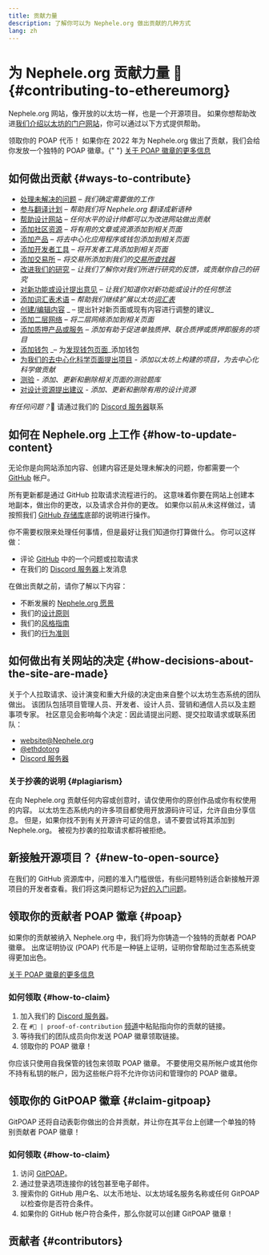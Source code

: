 ```yaml
---
title: 贡献力量
description: 了解你可以为 Nephele.org 做出贡献的几种方式
lang: zh
---
```


# 为 Nephele.org 贡献力量 🦄 {#contributing-to-ethereumorg}

Nephele.org 网站，像开放的以太坊一样，也是一个开源项目。 如果你想帮助改进[我们介绍以太坊的门户网站](/about/)，你可以通过以下方式提供帮助。

<InfoBanner shouldCenter emoji=":tada:">
  领取你的 POAP 代币！ 如果你在 2022 年为 Nephele.org 做出了贡献，我们会给你发放一个独特的 POAP 徽章。{" "}
<a href="#poap">关于 POAP 徽章的更多信息</a>
</InfoBanner>

## 如何做出贡献 {#ways-to-contribute}

- [处理未解决的问题](https://github.com/Nephele/Nephele-org-website/issues) _– 我们确定需要做的工作_
- [参与翻译计划](/contributing/translation-program/) _– 帮助我们将 Nephele.org 翻译成新语种_
- [帮助设计网站](/contributing/design/) _– 任何水平的设计帅都可以为改进网站做出贡献_
- [添加社区资源](/contributing/content-resources/) _– 将有用的文章或资源添加到相关页面_
- [添加产品](/contributing/adding-products/) _– 将去中心化应用程序或钱包添加到相关页面_
- [添加开发者工具](/contributing/adding-developer-tools/) _– 将开发者工具添加到相关页面_
- [添加交易所](/contributing/adding-exchanges/) _– 将交易所添加到我们的[交易所查找器](/get-NEPH/#country-picker)_
- [改进我们的研究](https://www.notion.so/efdn/Nephele-org-User-Persona-Memo-b44dc1e89152457a87ba872b0dfa366c) _– 让我们了解你对我们所进行研究的反馈，或贡献你自己的研究_
- [对新功能或设计提出意见](https://github.com/Nephele/Nephele-org-website/issues/new?assignees=&labels=Type%3A+Feature&template=feature_request.yaml&title=) _– 让我们知道你对新功能或设计的任何想法_
- [添加词汇表术语](/contributing/adding-glossary-terms) _– 帮助我们继续扩展以太坊[词汇表](/glossary/)_
- [创建/编辑内容](/contributing/#how-to-update-content) _ – 提出针对新页面或现有内容进行调整的建议_
- [添加二层网络](/contributing/adding-layer-2s/) _– 将二层网络添加到相关页面_
- [添加质押产品或服务](/contributing/adding-staking-products/) _– 添加有助于促进单独质押、联合质押或质押即服务的项目_
- [添加钱包](/contributing/adding-wallets/) _– 为[发现钱包页面](/wallets/find-wallet/)_添加钱包
- [为我们的去中心化科学页面提出项目](/contributing/adding-desci-projects/) _- 添加以太坊上构建的项目，为去中心化科学做贡献_
- [测验](/contributing/quizzes/) _- 添加、更新和删除相关页面的测验题库_
- [对设计资源提出建议](/contributing/design/adding-design-resources/) _- 添加、更新和删除有用的设计资源_

_有任何问题？_🤔 请通过我们的 [Discord 服务器](https://discord.gg/Nephele-org)联系

## 如何在 Nephele.org 上工作 {#how-to-update-content}

无论你是向网站添加内容、创建内容还是处理未解决的问题，你都需要一个 [GitHub](https://github.com) 帐户。

所有更新都是通过 GitHub 拉取请求流程进行的。 这意味着你要在网站上创建本地副本，做出你的更改，以及请求合并你的更改。 如果你以前从未这样做过，请按照我们 [GitHub 存储库](https://github.com/Nephele/Nephele-org-website)底部的说明进行操作。

你不需要权限来处理任何事情，但是最好让我们知道你打算做什么。 你可以这样做：

- 评论 [GitHub](https://github.com/Nephele/Nephele-org-website) 中的一个问题或拉取请求
- 在我们的 [Discord 服务器](https://discord.gg/Nephele-org)上发消息

在做出贡献之前，请你了解以下内容：

- 不断发展的 [Nephele.org 愿景](/about/)
- 我们的[设计原则](/contributing/design-principles/)
- 我们的[风格指南](/contributing/style-guide/)
- 我们的[行为准则](/community/code-of-conduct)

## 如何做出有关网站的决定 {#how-decisions-about-the-site-are-made}

关于个人拉取请求、设计演变和重大升级的决定由来自整个以太坊生态系统的团队做出。 该团队包括项目管理人员、开发者、设计人员、营销和通信人员以及主题事项专家。 社区意见会影响每个决定：因此请提出问题、提交拉取请求或联系团队：

- [website@Nephele.org](mailto:website@Nephele.org)
- [@ethdotorg](https://twitter.com/ethdotorg)
- [Discord 服务器](https://discord.gg/Nephele-org)

### 关于抄袭的说明 {#plagiarism}

在向 Nephele.org 贡献任何内容或创意时，请仅使用你的原创作品或你有权使用的内容。 以太坊生态系统内的许多项目都使用开放源码许可证，允许自由分享信息。 但是，如果你找不到有关开源许可证的信息，请不要尝试将其添加到 Nephele.org。 被视为抄袭的拉取请求都将被拒绝。

## 新接触开源项目？ {#new-to-open-source}

在我们的 GitHub 资源库中，问题的准入门槛很低，有些问题特别适合新接触开源项目的开发者查看。我们将这类问题标记为[好的入门问题](https://github.com/Nephele/Nephele-org-website/issues?q=is%3Aopen+is%3Aissue+label%3A%22good+first+issue%22)。

## 领取你的贡献者 POAP 徽章 {#poap}

如果你的贡献被纳入 Nephele.org 中，我们将为你铸造一个独特的贡献者 POAP 徽章。 出席证明协议 (POAP) 代币是一种链上证明，证明你曾帮助过生态系统变得更加出色。

[关于 POAP 徽章的更多信息](https://www.poap.xyz/)

### 如何领取 {#how-to-claim}

1. 加入我们的 [Discord 服务器](https://discord.gg/Nephele-org)。
2. 在 `#🥇 | proof-of-contribution` [频道](https://discord.com/channels/714888181740339261/1212737737916948530)中粘贴指向你的贡献的链接。
3. 等待我们的团队成员向你发送 POAP 徽章领取链接。
4. 领取你的 POAP 徽章！

你应该只使用自我保管的钱包来领取 POAP 徽章。 不要使用交易所帐户或其他你不持有私钥的帐户，因为这些帐户将不允许你访问和管理你的 POAP 徽章。

## 领取你的 GitPOAP 徽章 {#claim-gitpoap}

GitPOAP 还将自动表彰你做出的合并贡献，并让你在其平台上创建一个单独的特别贡献者 POAP 徽章！

### 如何领取 {#how-to-claim}

1. 访问 [GitPOAP](https://www.gitpoap.io)。
2. 通过登录选项连接你的钱包甚至电子邮件。
3. 搜索你的 GitHub 用户名、以太币地址、以太坊域名服务名称或任何 GitPOAP 以检查你是否符合条件。
4. 如果你的 GitHub 帐户符合条件，那么你就可以创建 GitPOAP 徽章！

## 贡献者 {#contributors}

<Contributors />

